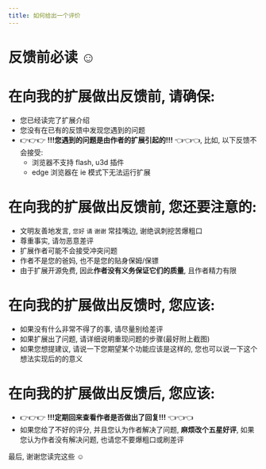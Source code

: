 ```yaml
---
title: 如何给出一个评价
---
```


# 反馈前必读 ☺️

# 在向我的扩展做出反馈前, 请确保:

-   您已经读完了扩展介绍
-   您没有在已有的反馈中发现您遇到的问题
-   👉👉👉 **!!!您遇到的问题是由作者的扩展引起的!!!** 👈👈👈, 比如, 以下反馈不会接受:
    -   浏览器不支持 flash, u3d 插件
    -   edge 浏览器在 ie 模式下无法运行扩展

# 在向我的扩展做出反馈前, 您还要注意的:

-   文明友善地发言, `您好` `请` `谢谢` 常挂嘴边, 谢绝讽刺挖苦爆粗口
-   尊重事实, 请勿恶意差评
-   扩展作者可能不会接受冲突问题
-   作者不是您的爸妈, 也不是您的贴身保姆/保镖
-   由于扩展开源免费, 因此**作者没有义务保证它们的质量**, 且作者精力有限

# 在向我的扩展做出反馈时, 您应该:

-   如果没有什么非常不得了的事, 请尽量别给差评
-   如果扩展出了问题, 请详细说明重现问题的步骤(最好附上截图)
-   如果您想提建议, 请说一下您期望某个功能应该是这样的, 您也可以说一下这个想法实现后的的意义

# 在向我的扩展做出反馈后, 您应该:

-   👉👉👉 **!!!定期回来查看作者是否做出了回复!!!** 👈👈👈
-   如果您给了不好的评分, 并且您认为作者解决了问题, **麻烦改个五星好评**, 如果您认为作者没有解决问题, 也请您不要爆粗口或刷差评

最后, 谢谢您读完这些 ☺️
